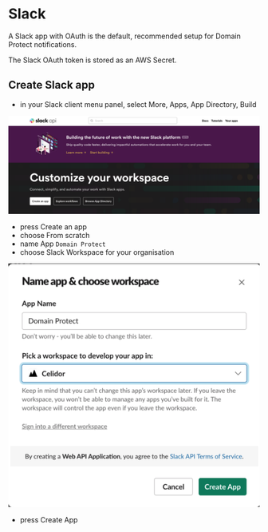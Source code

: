 # Slack

A Slack app with OAuth is the default, recommended setup for Domain Protect notifications.

The Slack OAuth token is stored as an AWS Secret.

## Create Slack app

* in your Slack client menu panel, select More, Apps, App Directory, Build

![Alt text](assets/images/slack-create-app.png?raw=true "Create Slack app")

* press Create an app
* choose From scratch
* name App `Domain Protect`
* choose Slack Workspace for your organisation

![Alt text](assets/images/slack-name-workspace.png?raw=true "Slack app name and workspace")

* press Create App
